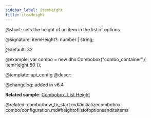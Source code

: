 ```yaml
---
sidebar_label: itemHeight
title: itemHeight
---          
```


@short: sets the height of an item in the list of options

@signature: itemHeight?: number | string;

@default: 32

@example: 
var combo = new dhx.Combobox("combo_container",{
    itemHeight:50
});


@template:	api_config
@descr: 

@changelog: added in v6.4 

**Related sample**: [Combobox. List Height](https://snippet.dhtmlx.com/vilg4l7w)

@related: combo/how_to_start.md#initializecombobox
combo/configuration.md#heightoflistofoptionsanditsitems